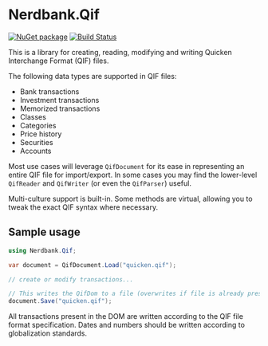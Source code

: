 # Nerdbank.Qif

[![NuGet package](https://img.shields.io/nuget/v/Nerdbank.Qif.svg)](https://nuget.org/packages/Nerdbank.Qif)
[![Build Status](https://dev.azure.com/andrewarnott/OSS/_apis/build/status/Nerdbank.Qif/Nerdbank.Qif?branchName=main)](https://dev.azure.com/andrewarnott/OSS/_build/latest?definitionId=66&branchName=main)

This is a library for creating, reading, modifying and writing Quicken Interchange Format (QIF) files.

The following data types are supported in QIF files:

* Bank transactions
* Investment transactions
* Memorized transactions
* Classes
* Categories
* Price history
* Securities
* Accounts

Most use cases will leverage `QifDocument` for its ease in representing an entire QIF file for import/export.
In some cases you may find the lower-level `QifReader` and `QifWriter` (or even the `QifParser`) useful.

Multi-culture support is built-in. Some methods are virtual, allowing you to tweak the exact QIF syntax where necessary.

## Sample usage

```cs
using Nerdbank.Qif;

var document = QifDocument.Load("quicken.qif");

// create or modify transactions...

// This writes the QifDom to a file (overwrites if file is already present).
document.Save("quicken.qif");
```

All transactions present in the DOM are written according to the QIF file format specification. Dates and numbers should be written according to globalization standards.

